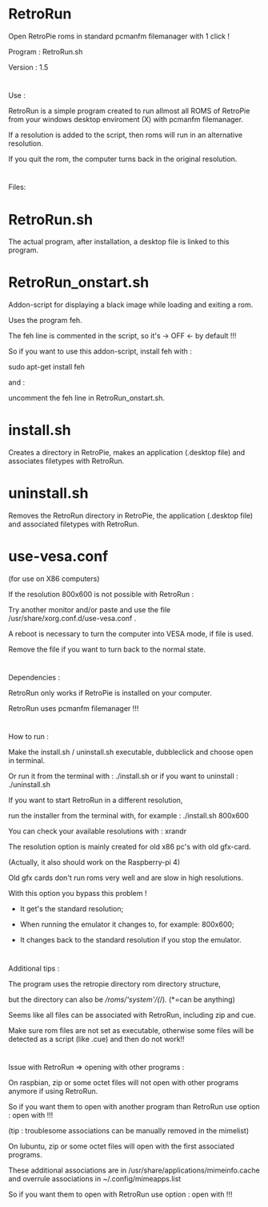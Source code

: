# RetroRun

Open RetroPie roms in standard pcmanfm filemanager with 1 click !

Program : RetroRun.sh

Version : 1.5

#

Use : 

RetroRun is a simple program created to run allmost all ROMS of RetroPie from your windows desktop enviroment (X) with pcmanfm filemanager.

If a resolution is added to the script, then roms will run in an alternative resolution.

If you quit the rom, the computer turns back in the original resolution.

#

Files:

# RetroRun.sh

The actual program, after installation, a desktop file is linked to this program.

# RetroRun_onstart.sh

Addon-script for displaying a black image while loading and exiting a rom.

Uses the program feh.

The feh line is commented in the script, so it's -> OFF <- by default !!!

So if you want to use this addon-script, install feh with :

sudo apt-get install feh

and :

uncomment the feh line in RetroRun_onstart.sh.

# install.sh

Creates a directory in RetroPie, makes an application (.desktop file) and associates filetypes with RetroRun.

# uninstall.sh

Removes the RetroRun directory in RetroPie,  the application (.desktop file) and associated filetypes with RetroRun.

# use-vesa.conf

(for use on X86 computers)

If the resolution 800x600 is not possible with RetroRun :

Try another monitor and/or paste and use the file /usr/share/xorg.conf.d/use-vesa.conf .

A reboot is necessary to turn the computer into VESA mode, if file is used.

Remove the file if you want to turn back to the normal state.

#

Dependencies : 

RetroRun only works if RetroPie is installed on your computer.

RetroRun uses pcmanfm filemanager !!!

#

How to run :

Make the install.sh / uninstall.sh executable, dubbleclick and choose open in terminal.

Or run it from the terminal with : ./install.sh  or if you want to uninstall : ./uninstall.sh

If you want to start RetroRun in a different resolution,

run the installer from the terminal with, for example : ./install.sh 800x600

You can check your available resolutions with : xrandr

The resolution option is mainly created for old x86 pc's with old gfx-card.

(Actually, it also should work on the Raspberry-pi 4)

Old gfx cards don't run roms very well and are slow in high resolutions. 

With this option you bypass this problem !

- It get's the standard resolution;

- When running the emulator it changes to, for example: 800x600;

- It changes back to the standard resolution if you stop the emulator.

#

Additional tips :

The program uses the retropie directory rom directory structure, 

but the directory can also be */roms/'system'/(*/)*.* (*=can be anything)

Seems like all files can be associated with RetroRun, including zip and cue.

Make sure rom files are not set as executable, otherwise some files will be detected as a script (like .cue) and then do not work!!

#

Issue with RetroRun => opening with other programs :

On raspbian,  zip or some octet files will not open with other programs anymore if using RetroRun.

So if you want them to open with another program than RetroRun use option : open with !!!

(tip : troublesome associations can be manually removed in the mimelist)

On lubuntu,  zip or some octet files will open with the first associated programs.

These additional associations are in /usr/share/applications/mimeinfo.cache and overrule associations in ~/.config/mimeapps.list

So if you want them to open with RetroRun use option : open with !!!
